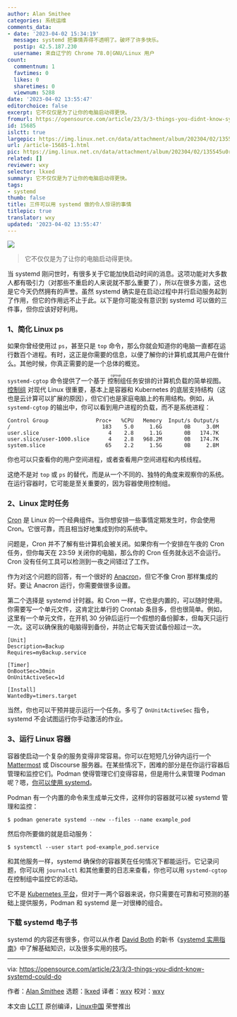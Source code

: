 ```yaml
---
author: Alan Smithee
categories: 系统运维
comments_data:
- date: '2023-04-02 15:34:19'
  message: systemd 把事情弄得不透明了。破坏了许多快乐。
  postip: 42.5.187.230
  username: 来自辽宁的 Chrome 78.0|GNU/Linux 用户
count:
  commentnum: 1
  favtimes: 0
  likes: 0
  sharetimes: 0
  viewnum: 5288
date: '2023-04-02 13:55:47'
editorchoice: false
excerpt: 它不仅仅是为了让你的电脑启动得更快。
fromurl: https://opensource.com/article/23/3/3-things-you-didnt-know-systemd-could-do
id: 15685
islctt: true
largepic: https://img.linux.net.cn/data/attachment/album/202304/02/135545u0rwtqdemqefme3e.jpg
url: /article-15685-1.html
pic: https://img.linux.net.cn/data/attachment/album/202304/02/135545u0rwtqdemqefme3e.jpg.thumb.jpg
related: []
reviewer: wxy
selector: lkxed
summary: 它不仅仅是为了让你的电脑启动得更快。
tags:
- systemd
thumb: false
title: 三件可以用 systemd 做的令人惊讶的事情
titlepic: true
translator: wxy
updated: '2023-04-02 13:55:47'
---
```


![](https://img.linux.net.cn/data/attachment/album/202304/02/135545u0rwtqdemqefme3e.jpg)



> 
> 它不仅仅是为了让你的电脑启动得更快。
> 
> 
> 


当 systemd 刚问世时，有很多关于它能加快启动时间的消息。这项功能对大多数人都有吸引力（对那些不重启的人来说就不那么重要了），所以在很多方面，这也是它今天仍然拥有的声誉。虽然 systemd 确实是在启动过程中并行启动服务起到了作用，但它的作用远不止于此。以下是你可能没有意识到 systemd 可以做的三件事，但你应该好好利用。


### 1、简化 Linux ps


如果你曾经使用过 `ps`，甚至只是 `top` 命令，那么你就会知道你的电脑一直都在运行数百个进程。有时，这正是你需要的信息，以便了解你的计算机或其用户在做什么。其他时候，你真正需要的是一个总体的概览。


`systemd-cgtop` 命令提供了一个基于<ruby> 控制组 <rt>  cgroup </rt></ruby>任务安排的计算机负载的简单视图。[控制组](https://www.redhat.com/sysadmin/cgroups-part-four?intcmp=7013a000002qLH8AAM) 对现代 Linux 很重要，基本上是容器和 Kubernetes 的底层支持结构（这也是云计算可以扩展的原因），但它们也是家庭电脑上的有用结构。例如，从 `systemd-cgtop` 的输出中，你可以看到用户进程的负载，而不是系统进程：



```
Control Group               Proc+   %CPU   Memory  Input/s Output/s
/                             183    5.0     1.6G       0B     3.0M
user.slice                      4    2.8     1.1G       0B   174.7K
user.slice/user-1000.slice      4    2.8   968.2M       0B   174.7K
system.slice                   65    2.2     1.5G       0B     2.8M

```

你也可以只查看你的用户空间进程，或者查看用户空间进程和内核线程。


这绝不是对 `top` 或 `ps` 的替代，而是从一个不同的、独特的角度来观察你的系统。在运行容器时，它可能是至关重要的，因为容器使用控制组。


### 2、Linux 定时任务


[Cron](https://opensource.com/article/17/11/how-use-cron-linux) 是 Linux 的一个经典组件。当你想安排一些事情定期发生时，你会使用 Cron。它很可靠，而且相当好地集成到你的系统中。


问题是，Cron 并不了解有些计算机会被关闭。如果你有一个安排在午夜的 Cron 任务，但你每天在 23:59 关闭你的电脑，那么你的 Cron 任务就永远不会运行。Cron 没有任何工具可以检测到一夜之间错过了工作。


作为对这个问题的回答，有一个很好的 [Anacron](https://opensource.com/article/21/2/linux-automation)，但它不像 Cron 那样集成的好。要让 Anacron 运行，你需要做很多设置。


第二个选择是 systemd 计时器。和 Cron 一样，它也是内置的，可以随时使用。你需要写一个单元文件，这肯定比单行的 Crontab 条目多，但也很简单。例如，这里有一个单元文件，在开机 30 分钟后运行一个假想的备份脚本，但每天只运行一次。这可以确保我的电脑得到备份，并防止它每天尝试备份超过一次。



```
[Unit]
Description=Backup
Requires=myBackup.service

[Timer]
OnBootSec=30min
OnUnitActiveSec=1d

[Install]
WantedBy=timers.target

```

当然，你也可以干预并提示运行一个任务。多亏了 `OnUnitActiveSec` 指令，systemd 不会试图运行你手动激活的作业。


### 3、运行 Linux 容器


容器使启动一个复杂的服务变得非常容易。你可以在短短几分钟内运行一个 [Mattermost](https://opensource.com/education/16/3/mattermost-open-source-chat) 或 Discourse 服务器。在某些情况下，困难的部分是在你运行容器后管理和监控它们。Podman 使得管理它们变得容易，但是用什么来管理 Podman 呢？嗯，[你可以使用 systemd](https://www.redhat.com/sysadmin/podman-run-pods-systemd-services?intcmp=7013a000002qLH8AAM)。


Podman 有一个内置的命令来生成单元文件，这样你的容器就可以被 systemd 管理和监控：



```
$ podman generate systemd --new --files --name example_pod

```

然后你所要做的就是启动服务：



```
$ systemctl --user start pod-example_pod.service

```

和其他服务一样，systemd 确保你的容器荚在任何情况下都能运行。它记录问题，你可以用 `journalctl` 和其他重要的日志来查看，你也可以用 `systemd-cgtop` 在控制组中监控它的活动。


它不是 [Kubernetes 平台](https://www.redhat.com/en/technologies/cloud-computing/openshift/aws?intcmp=7013a000002qLH8AAM)，但对于一两个容器来说，你只需要在可靠和可预测的基础上提供服务，Podman 和 systemd 是一对很棒的组合。


### 下载 systemd 电子书


systemd 的内容还有很多，你可以从作者 [David Both](https://opensource.com/users/dboth) 的新书《[systemd 实用指南](https://opensource.com/downloads/pragmatic-guide-systemd-linux)》中了解基础知识，以及很多实用的技巧。




---


via: <https://opensource.com/article/23/3/3-things-you-didnt-know-systemd-could-do>


作者：[Alan Smithee](https://opensource.com/users/alansmithee) 选题：[lkxed](https://github.com/lkxed/) 译者：[wxy](https://github.com/wxy) 校对：[wxy](https://github.com/wxy)


本文由 [LCTT](https://github.com/LCTT/TranslateProject) 原创编译，[Linux中国](https://linux.cn/) 荣誉推出